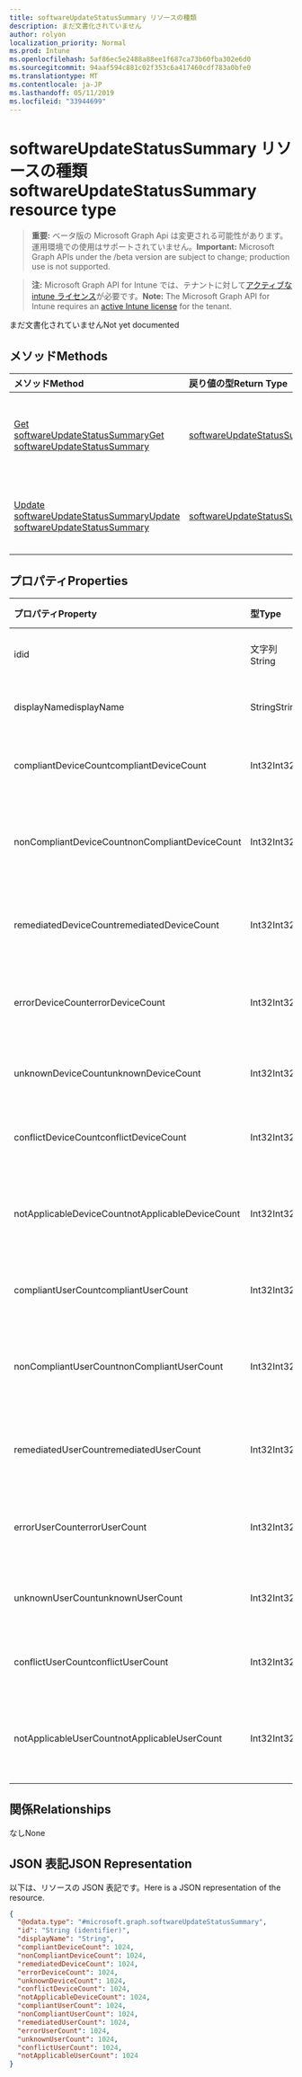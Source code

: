 ```yaml
---
title: softwareUpdateStatusSummary リソースの種類
description: まだ文書化されていません
author: rolyon
localization_priority: Normal
ms.prod: Intune
ms.openlocfilehash: 5af86ec5e2488a88ee1f687ca73b60fba302e6d0
ms.sourcegitcommit: 94aaf594c881c02f353c6a417460cdf783a0bfe0
ms.translationtype: MT
ms.contentlocale: ja-JP
ms.lasthandoff: 05/11/2019
ms.locfileid: "33944699"
---
```

# <a name="softwareupdatestatussummary-resource-type"></a><span data-ttu-id="e18a9-103">softwareUpdateStatusSummary リソースの種類</span><span class="sxs-lookup"><span data-stu-id="e18a9-103">softwareUpdateStatusSummary resource type</span></span>

> <span data-ttu-id="e18a9-104">**重要:** ベータ版の Microsoft Graph Api は変更される可能性があります。運用環境での使用はサポートされていません。</span><span class="sxs-lookup"><span data-stu-id="e18a9-104">**Important:** Microsoft Graph APIs under the /beta version are subject to change; production use is not supported.</span></span>

> <span data-ttu-id="e18a9-105">**注:** Microsoft Graph API for Intune では、テナントに対して[アクティブな intune ライセンス](https://go.microsoft.com/fwlink/?linkid=839381)が必要です。</span><span class="sxs-lookup"><span data-stu-id="e18a9-105">**Note:** The Microsoft Graph API for Intune requires an [active Intune license](https://go.microsoft.com/fwlink/?linkid=839381) for the tenant.</span></span>

<span data-ttu-id="e18a9-106">まだ文書化されていません</span><span class="sxs-lookup"><span data-stu-id="e18a9-106">Not yet documented</span></span>

## <a name="methods"></a><span data-ttu-id="e18a9-107">メソッド</span><span class="sxs-lookup"><span data-stu-id="e18a9-107">Methods</span></span>
|<span data-ttu-id="e18a9-108">メソッド</span><span class="sxs-lookup"><span data-stu-id="e18a9-108">Method</span></span>|<span data-ttu-id="e18a9-109">戻り値の型</span><span class="sxs-lookup"><span data-stu-id="e18a9-109">Return Type</span></span>|<span data-ttu-id="e18a9-110">説明</span><span class="sxs-lookup"><span data-stu-id="e18a9-110">Description</span></span>|
|:---|:---|:---|
|[<span data-ttu-id="e18a9-111">Get softwareUpdateStatusSummary</span><span class="sxs-lookup"><span data-stu-id="e18a9-111">Get softwareUpdateStatusSummary</span></span>](../api/intune-deviceconfig-softwareupdatestatussummary-get.md)|[<span data-ttu-id="e18a9-112">softwareUpdateStatusSummary</span><span class="sxs-lookup"><span data-stu-id="e18a9-112">softwareUpdateStatusSummary</span></span>](../resources/intune-deviceconfig-softwareupdatestatussummary.md)|<span data-ttu-id="e18a9-113">[softwareUpdateStatusSummary](../resources/intune-deviceconfig-softwareupdatestatussummary.md) オブジェクトのプロパティとリレーションシップを読み取ります。</span><span class="sxs-lookup"><span data-stu-id="e18a9-113">Read properties and relationships of the [softwareUpdateStatusSummary](../resources/intune-deviceconfig-softwareupdatestatussummary.md) object.</span></span>|
|[<span data-ttu-id="e18a9-114">Update softwareUpdateStatusSummary</span><span class="sxs-lookup"><span data-stu-id="e18a9-114">Update softwareUpdateStatusSummary</span></span>](../api/intune-deviceconfig-softwareupdatestatussummary-update.md)|[<span data-ttu-id="e18a9-115">softwareUpdateStatusSummary</span><span class="sxs-lookup"><span data-stu-id="e18a9-115">softwareUpdateStatusSummary</span></span>](../resources/intune-deviceconfig-softwareupdatestatussummary.md)|<span data-ttu-id="e18a9-116">[softwareUpdateStatusSummary](../resources/intune-deviceconfig-softwareupdatestatussummary.md) オブジェクトのプロパティを更新します。</span><span class="sxs-lookup"><span data-stu-id="e18a9-116">Update the properties of a [softwareUpdateStatusSummary](../resources/intune-deviceconfig-softwareupdatestatussummary.md) object.</span></span>|

## <a name="properties"></a><span data-ttu-id="e18a9-117">プロパティ</span><span class="sxs-lookup"><span data-stu-id="e18a9-117">Properties</span></span>
|<span data-ttu-id="e18a9-118">プロパティ</span><span class="sxs-lookup"><span data-stu-id="e18a9-118">Property</span></span>|<span data-ttu-id="e18a9-119">型</span><span class="sxs-lookup"><span data-stu-id="e18a9-119">Type</span></span>|<span data-ttu-id="e18a9-120">説明</span><span class="sxs-lookup"><span data-stu-id="e18a9-120">Description</span></span>|
|:---|:---|:---|
|<span data-ttu-id="e18a9-121">id</span><span class="sxs-lookup"><span data-stu-id="e18a9-121">id</span></span>|<span data-ttu-id="e18a9-122">文字列</span><span class="sxs-lookup"><span data-stu-id="e18a9-122">String</span></span>|<span data-ttu-id="e18a9-123">エンティティのキー。</span><span class="sxs-lookup"><span data-stu-id="e18a9-123">Key of the entity.</span></span>|
|<span data-ttu-id="e18a9-124">displayName</span><span class="sxs-lookup"><span data-stu-id="e18a9-124">displayName</span></span>|<span data-ttu-id="e18a9-125">String</span><span class="sxs-lookup"><span data-stu-id="e18a9-125">String</span></span>|<span data-ttu-id="e18a9-126">ポリシーの名前。</span><span class="sxs-lookup"><span data-stu-id="e18a9-126">The name of the policy.</span></span>|
|<span data-ttu-id="e18a9-127">compliantDeviceCount</span><span class="sxs-lookup"><span data-stu-id="e18a9-127">compliantDeviceCount</span></span>|<span data-ttu-id="e18a9-128">Int32</span><span class="sxs-lookup"><span data-stu-id="e18a9-128">Int32</span></span>|<span data-ttu-id="e18a9-129">準拠デバイスの数。</span><span class="sxs-lookup"><span data-stu-id="e18a9-129">Number of compliant devices.</span></span>|
|<span data-ttu-id="e18a9-130">nonCompliantDeviceCount</span><span class="sxs-lookup"><span data-stu-id="e18a9-130">nonCompliantDeviceCount</span></span>|<span data-ttu-id="e18a9-131">Int32</span><span class="sxs-lookup"><span data-stu-id="e18a9-131">Int32</span></span>|<span data-ttu-id="e18a9-132">準拠していないデバイスの数。</span><span class="sxs-lookup"><span data-stu-id="e18a9-132">Number of non compliant devices.</span></span>|
|<span data-ttu-id="e18a9-133">remediatedDeviceCount</span><span class="sxs-lookup"><span data-stu-id="e18a9-133">remediatedDeviceCount</span></span>|<span data-ttu-id="e18a9-134">Int32</span><span class="sxs-lookup"><span data-stu-id="e18a9-134">Int32</span></span>|<span data-ttu-id="e18a9-135">修復済みデバイスの数。</span><span class="sxs-lookup"><span data-stu-id="e18a9-135">Number of remediated devices.</span></span>|
|<span data-ttu-id="e18a9-136">errorDeviceCount</span><span class="sxs-lookup"><span data-stu-id="e18a9-136">errorDeviceCount</span></span>|<span data-ttu-id="e18a9-137">Int32</span><span class="sxs-lookup"><span data-stu-id="e18a9-137">Int32</span></span>|<span data-ttu-id="e18a9-138">エラーが発生したデバイスの数。</span><span class="sxs-lookup"><span data-stu-id="e18a9-138">Number of devices had error.</span></span>|
|<span data-ttu-id="e18a9-139">unknownDeviceCount</span><span class="sxs-lookup"><span data-stu-id="e18a9-139">unknownDeviceCount</span></span>|<span data-ttu-id="e18a9-140">Int32</span><span class="sxs-lookup"><span data-stu-id="e18a9-140">Int32</span></span>|<span data-ttu-id="e18a9-141">不明なデバイスの数。</span><span class="sxs-lookup"><span data-stu-id="e18a9-141">Number of unknown devices.</span></span>|
|<span data-ttu-id="e18a9-142">conflictDeviceCount</span><span class="sxs-lookup"><span data-stu-id="e18a9-142">conflictDeviceCount</span></span>|<span data-ttu-id="e18a9-143">Int32</span><span class="sxs-lookup"><span data-stu-id="e18a9-143">Int32</span></span>|<span data-ttu-id="e18a9-144">競合デバイスの数。</span><span class="sxs-lookup"><span data-stu-id="e18a9-144">Number of conflict devices.</span></span>|
|<span data-ttu-id="e18a9-145">notApplicableDeviceCount</span><span class="sxs-lookup"><span data-stu-id="e18a9-145">notApplicableDeviceCount</span></span>|<span data-ttu-id="e18a9-146">Int32</span><span class="sxs-lookup"><span data-stu-id="e18a9-146">Int32</span></span>|<span data-ttu-id="e18a9-147">該当しないデバイスの数。</span><span class="sxs-lookup"><span data-stu-id="e18a9-147">Number of not applicable devices.</span></span>|
|<span data-ttu-id="e18a9-148">compliantUserCount</span><span class="sxs-lookup"><span data-stu-id="e18a9-148">compliantUserCount</span></span>|<span data-ttu-id="e18a9-149">Int32</span><span class="sxs-lookup"><span data-stu-id="e18a9-149">Int32</span></span>|<span data-ttu-id="e18a9-150">準拠ユーザーの数。</span><span class="sxs-lookup"><span data-stu-id="e18a9-150">Number of compliant users.</span></span>|
|<span data-ttu-id="e18a9-151">nonCompliantUserCount</span><span class="sxs-lookup"><span data-stu-id="e18a9-151">nonCompliantUserCount</span></span>|<span data-ttu-id="e18a9-152">Int32</span><span class="sxs-lookup"><span data-stu-id="e18a9-152">Int32</span></span>|<span data-ttu-id="e18a9-153">準拠していないユーザーの数。</span><span class="sxs-lookup"><span data-stu-id="e18a9-153">Number of non compliant users.</span></span>|
|<span data-ttu-id="e18a9-154">remediatedUserCount</span><span class="sxs-lookup"><span data-stu-id="e18a9-154">remediatedUserCount</span></span>|<span data-ttu-id="e18a9-155">Int32</span><span class="sxs-lookup"><span data-stu-id="e18a9-155">Int32</span></span>|<span data-ttu-id="e18a9-156">修復済みユーザーの数。</span><span class="sxs-lookup"><span data-stu-id="e18a9-156">Number of remediated users.</span></span>|
|<span data-ttu-id="e18a9-157">errorUserCount</span><span class="sxs-lookup"><span data-stu-id="e18a9-157">errorUserCount</span></span>|<span data-ttu-id="e18a9-158">Int32</span><span class="sxs-lookup"><span data-stu-id="e18a9-158">Int32</span></span>|<span data-ttu-id="e18a9-159">エラーが発生したユーザーの数。</span><span class="sxs-lookup"><span data-stu-id="e18a9-159">Number of users had error.</span></span>|
|<span data-ttu-id="e18a9-160">unknownUserCount</span><span class="sxs-lookup"><span data-stu-id="e18a9-160">unknownUserCount</span></span>|<span data-ttu-id="e18a9-161">Int32</span><span class="sxs-lookup"><span data-stu-id="e18a9-161">Int32</span></span>|<span data-ttu-id="e18a9-162">不明なユーザーの数。</span><span class="sxs-lookup"><span data-stu-id="e18a9-162">Number of unknown users.</span></span>|
|<span data-ttu-id="e18a9-163">conflictUserCount</span><span class="sxs-lookup"><span data-stu-id="e18a9-163">conflictUserCount</span></span>|<span data-ttu-id="e18a9-164">Int32</span><span class="sxs-lookup"><span data-stu-id="e18a9-164">Int32</span></span>|<span data-ttu-id="e18a9-165">競合ユーザーの数。</span><span class="sxs-lookup"><span data-stu-id="e18a9-165">Number of conflict users.</span></span>|
|<span data-ttu-id="e18a9-166">notApplicableUserCount</span><span class="sxs-lookup"><span data-stu-id="e18a9-166">notApplicableUserCount</span></span>|<span data-ttu-id="e18a9-167">Int32</span><span class="sxs-lookup"><span data-stu-id="e18a9-167">Int32</span></span>|<span data-ttu-id="e18a9-168">該当しないユーザーの数。</span><span class="sxs-lookup"><span data-stu-id="e18a9-168">Number of not applicable users.</span></span>|

## <a name="relationships"></a><span data-ttu-id="e18a9-169">関係</span><span class="sxs-lookup"><span data-stu-id="e18a9-169">Relationships</span></span>
<span data-ttu-id="e18a9-170">なし</span><span class="sxs-lookup"><span data-stu-id="e18a9-170">None</span></span>

## <a name="json-representation"></a><span data-ttu-id="e18a9-171">JSON 表記</span><span class="sxs-lookup"><span data-stu-id="e18a9-171">JSON Representation</span></span>
<span data-ttu-id="e18a9-172">以下は、リソースの JSON 表記です。</span><span class="sxs-lookup"><span data-stu-id="e18a9-172">Here is a JSON representation of the resource.</span></span>
<!-- {
  "blockType": "resource",
  "keyProperty": "id",
  "@odata.type": "microsoft.graph.softwareUpdateStatusSummary"
}
-->
``` json
{
  "@odata.type": "#microsoft.graph.softwareUpdateStatusSummary",
  "id": "String (identifier)",
  "displayName": "String",
  "compliantDeviceCount": 1024,
  "nonCompliantDeviceCount": 1024,
  "remediatedDeviceCount": 1024,
  "errorDeviceCount": 1024,
  "unknownDeviceCount": 1024,
  "conflictDeviceCount": 1024,
  "notApplicableDeviceCount": 1024,
  "compliantUserCount": 1024,
  "nonCompliantUserCount": 1024,
  "remediatedUserCount": 1024,
  "errorUserCount": 1024,
  "unknownUserCount": 1024,
  "conflictUserCount": 1024,
  "notApplicableUserCount": 1024
}
```




